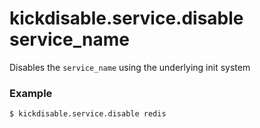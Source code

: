 # kickdisable.service.disable service_name
Disables the `service_name` using the underlying init system


### Example

```bash
$ kickdisable.service.disable redis
```
